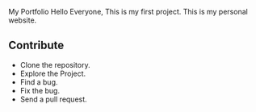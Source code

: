 My Portfolio
Hello Everyone,
This is my first project. This is my personal website.

## Contribute

* Clone the repository.
* Explore the Project.
* Find a bug.
* Fix the bug.
* Send a pull request.
